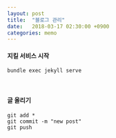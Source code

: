 ```yaml
---
layout: post
title:  "블로그 관리"
date:   2018-03-17 02:30:00 +0900
categories: memo
---
```

#### 지킬 서비스 시작
```
bundle exec jekyll serve
```
<br />

#### 글 올리기
```
git add *
git commit -m "new post"
git push
```
